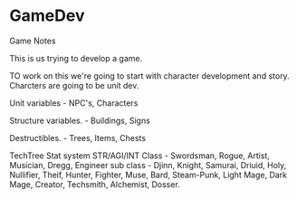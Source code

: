 # GameDev
Game Notes

This is us trying to develop a game.

TO work on this we're going to start with character development and story.
Charcters are going to be unit dev.

Unit variables - NPC's, Characters

Structure variables. - Buildings, Signs

Destructibles. - Trees, Items, Chests

TechTree Stat system
STR/AGI/INT
Class - Swordsman, Rogue, Artist, Musician, Dregg, Engineer
sub class - Djinn, Knight, Samurai, Driuid, Holy, Nullifier, Theif, Hunter, Fighter, Muse, Bard, Steam-Punk, Light Mage, Dark Mage, Creator, Techsmith, Alchemist, Dosser.

